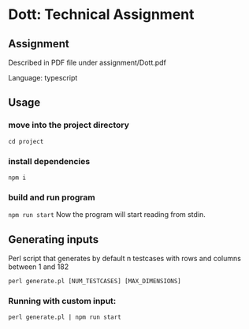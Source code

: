 # Dott: Technical Assignment
## Assignment
Described in PDF file under assignment/Dott.pdf

Language: typescript
## Usage
### move into the project directory
`cd project`
### install dependencies
`npm i`
### build and run program
`npm run start`
Now the program will start reading from stdin.

## Generating inputs
Perl script that generates by default n testcases with rows and columns between 1 and 182

`perl generate.pl [NUM_TESTCASES] [MAX_DIMENSIONS]`

### Running with custom input:
`perl generate.pl | npm run start`

